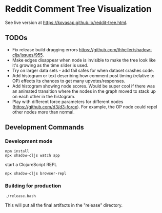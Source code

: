 # Reddit Comment Tree Visualization

See live version at https://kovasap.github.io/reddit-tree.html.

## TODOs

* Fix release build dragging errors https://github.com/thheller/shadow-cljs/issues/955.
* Make edges disappear when node is invisible to make the tree look like it's
  growing as the time slider is used.
* Try on larger data sets - add fail safes for when dataset crashes code.
* Add histogram or text describing how comment post timing (relative to OP)
  effects its chances to get many upvotes/responses.
* Add histogram showing node scores. Would be super cool if there was an
  animated transition where the nodes in the graph moved to stack up on each
  other in the histogram.
* Play with different force parameters for different nodes
  (https://github.com/d3/d3-force).  For example, the OP node could repel other
  nodes more than normal.

## Development Commands

### Development mode
```
npm install
npx shadow-cljs watch app
```
start a ClojureScript REPL
```
npx shadow-cljs browser-repl
```
### Building for production

```
./release.bash
```

This will put all the final artifacts in the "release" directory.

